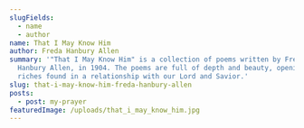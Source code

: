 ```yaml
---
slugFields:
  - name
  - author
name: That I May Know Him
author: Freda Hanbury Allen
summary: '"That I May Know Him" is a collection of poems written by Freda
  Hanbury Allen, in 1904. The poems are full of depth and beauty, opening up the
  riches found in a relationship with our Lord and Savior.'
slug: that-i-may-know-him-freda-hanbury-allen
posts:
  - post: my-prayer
featuredImage: /uploads/that_i_may_know_him.jpg
---
```

